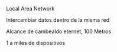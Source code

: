 Local Area Network

Intercambiar datos dentro de la misma red

Alcance de cambealdo eternet, 100 Metros

1 a miles de dispositivos
